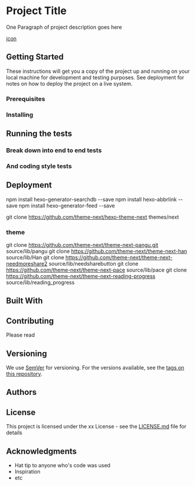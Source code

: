 # Project Title

One Paragraph of project description goes here

[icon](http://shields.io/)
## Getting Started

These instructions will get you a copy of the project up and running on your local machine for development and testing purposes. See deployment for notes on how to deploy the project on a live system.

### Prerequisites

### Installing

## Running the tests

### Break down into end to end tests

### And coding style tests

## Deployment
npm install hexo-generator-searchdb --save
npm install hexo-abbrlink --save
npm install hexo-generator-feed --save

git clone https://github.com/theme-next/hexo-theme-next themes/next
### theme
git clone https://github.com/theme-next/theme-next-pangu.git source/lib/pangu
git clone https://github.com/theme-next/theme-next-han source/lib/Han
git clone https://github.com/theme-next/theme-next-needmoreshare2 source/lib/needsharebutton
git clone https://github.com/theme-next/theme-next-pace source/lib/pace
git clone https://github.com/theme-next/theme-next-reading-progress source/lib/reading_progress

## Built With

## Contributing

Please read 

## Versioning

We use [SemVer](http://semver.org/) for versioning. For the versions available, see the [tags on this repository](https://github.com/your/project/tags). 

## Authors

## License

This project is licensed under the xx License - see the [LICENSE.md](LICENSE.md) file for details

## Acknowledgments

* Hat tip to anyone who's code was used
* Inspiration
* etc
